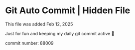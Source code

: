 # Git Auto Commit | Hidden File

This file was added Feb 12, 2025

Just for fun and keeping my daily git commit active 🤪

commit number: 88009
